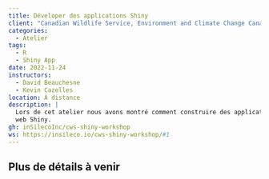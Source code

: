 ```yaml
---
title: Déveloper des applications Shiny
client: "Canadian Wildlife Service, Environment and Climate Change Canada"
categories: 
  - Atelier
tags: 
  - R 
  - Shiny App
date: 2022-11-24
instructors:
  - David Beauchesne
  - Kevin Cazelles
location: À distance
description: | 
  Lors de cet atelier nous avons montré comment construire des applications
  web Shiny.
gh: inSilecoInc/cws-shiny-workshop
ws: https://insileco.io/cws-shiny-workshop/#1
---
```


## Plus de détails à venir
